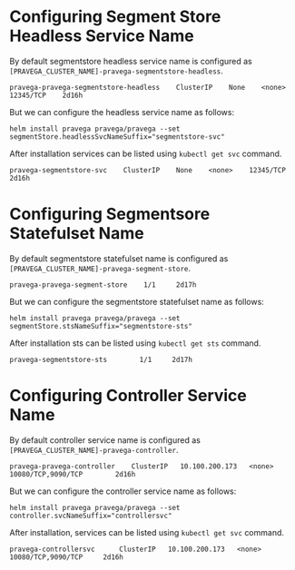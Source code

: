 # Configuring Segment Store Headless Service Name

By default segmentstore headless service name is configured as  `[PRAVEGA_CLUSTER_NAME]-pravega-segmentstore-headless`.

```
pravega-pravega-segmentstore-headless    ClusterIP    None    <none>    12345/TCP    2d16h

```
But we can configure the headless service name as follows:

```
helm install pravega pravega/pravega --set segmentStore.headlessSvcNameSuffix="segmentstore-svc"
```

After installation services can be listed using `kubectl get svc` command.

```
pravega-segmentstore-svc    ClusterIP    None    <none>    12345/TCP    2d16h

```

# Configuring Segmentsore Statefulset Name

By default segmentstore statefulset name  is configured as  `[PRAVEGA_CLUSTER_NAME]-pravega-segment-store`.

```
pravega-pravega-segment-store    1/1     2d17h

```
But we can configure the segmentstore statefulset name  as follows:

```
helm install pravega pravega/pravega --set segmentStore.stsNameSuffix="segmentstore-sts"
```

After installation sts can be listed using `kubectl get sts` command.

```
pravega-segmentstore-sts        1/1     2d17h

```

# Configuring Controller Service Name

By default controller service name is configured as  `[PRAVEGA_CLUSTER_NAME]-pravega-controller`.

```
pravega-pravega-controller    ClusterIP   10.100.200.173   <none>        10080/TCP,9090/TCP        2d16h

```

But we can configure the controller service name as follows:

```
helm install pravega pravega/pravega --set controller.svcNameSuffix="controllersvc"
```

After installation, services can be listed using `kubectl get svc` command.

```
pravega-controllersvc      ClusterIP   10.100.200.173   <none>        10080/TCP,9090/TCP     2d16h

```

